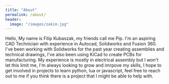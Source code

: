 ```yaml
---
title: "About"
permalink: /about/
header:
  image: "/images/zakim.jpg"
---
```


Hello, My name is Filip Kubaszak, my friends call me Pip. I'm an aspiring CAD Technician with experience in Autocad, Solidworks and Fusion 360. I've been working with Solidworks for the past year creating assemblies and technical drawings, I've also been using KiCad to create PCBs for manufacturing. My experience is mostly in electrical assembly but I won't let this limit me, I'm always looking to grow and imrpove my skills, I hope to get involved in projects to learn python, lua or javascript, feel free to reach out to me if you think there is a project that I might be able to help with. 

